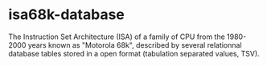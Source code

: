 # isa68k-database
The Instruction Set Architecture (ISA) of a family of CPU from the 1980-2000 years known as "Motorola 68k", described by several relationnal database tables stored in a open format (tabulation separated values, TSV).

